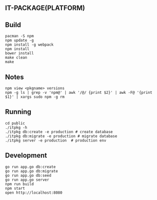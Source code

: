 IT-PACKAGE(PLATFORM)
--------------------------------

## Build
    pacman -S npm
    npm update -g
    npm install -g webpack
    npm install
    bower install
    make clean
    make

## Notes
    npm view <pkgname> versions
    npm -g ls | grep -v 'npm@' | awk '/@/ {print $2}' | awk -F@ '{print $1}' | xargs sudo npm -g rm


## Running
    cd public
    ./itpkg -h
    ./itpkg db:create -e production # create database
    ./itpkg db:migrate -e production # migrate database
    ./itpkg server -e production  # production env


## Development
    go run app.go db:create
    go run app.go db:migrate
    go run app.go db:seed
    go run app.go server 
    npm run build
    npm start
    open http://localhost:8080


